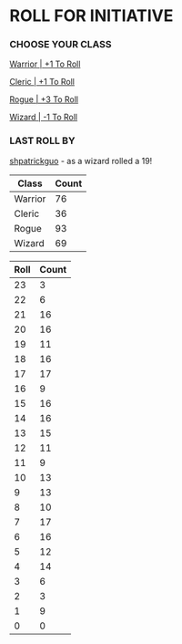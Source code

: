 # ROLL FOR INITIATIVE
### CHOOSE YOUR CLASS

[Warrior | +1 To Roll](https://github.com/benjaminsampica/benjaminsampica/issues/new?title=roll%7Cwarrior&body=Just+click+%27Submit+new+issue%27.)

[Cleric | +1 To Roll](https://github.com/benjaminsampica/benjaminsampica/issues/new?title=roll%7Ccleric&body=Just+click+%27Submit+new+issue%27.)

[Rogue | +3 To Roll](https://github.com/benjaminsampica/benjaminsampica/issues/new?title=roll%7Crogue&body=Just+click+%27Submit+new+issue%27.)

[Wizard | -1 To Roll](https://github.com/benjaminsampica/benjaminsampica/issues/new?title=roll%7Cwizard&body=Just+click+%27Submit+new+issue%27.)
### LAST ROLL BY
[shpatrickguo](https://www.github.com/shpatrickguo) - as a wizard rolled a 19!

|Class|Count|
|-|-|
|Warrior|76|
|Cleric|36|
|Rogue|93|
|Wizard|69|

|Roll|Count|
|-|-|
|23|3
|22|6
|21|16
|20|16
|19|11
|18|16
|17|17
|16|9
|15|16
|14|16
|13|15
|12|11
|11|9
|10|13
|9|13
|8|10
|7|17
|6|16
|5|12
|4|14
|3|6
|2|3
|1|9
|0|0
